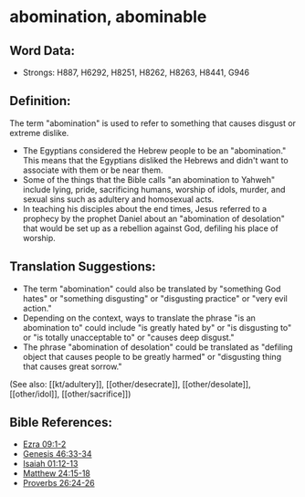 # abomination, abominable #
## Word Data: ##

* Strongs: H887, H6292, H8251, H8262, H8263, H8441, G946

## Definition: ##

The term "abomination" is used to refer to something that causes disgust or extreme dislike.

* The Egyptians considered the Hebrew people to be an "abomination." This means that the Egyptians disliked the Hebrews and didn't want to associate with them or be near them.
* Some of the things that the Bible calls "an abomination to Yahweh" include lying, pride, sacrificing humans, worship of idols, murder, and sexual sins such as adultery and homosexual acts.
* In teaching his disciples about the end times, Jesus referred to a prophecy by the prophet Daniel about an "abomination of desolation" that would be set up as a rebellion against God, defiling his place of worship.

## Translation Suggestions: ##

* The term "abomination" could also be translated by "something God hates" or "something disgusting" or "disgusting practice" or "very evil action."
* Depending on the context, ways to translate the phrase "is an abomination to" could include "is greatly hated by" or "is disgusting to" or "is totally unacceptable to" or "causes deep disgust."
* The phrase "abomination of desolation" could be translated as "defiling object that causes people to be greatly harmed" or "disgusting thing that causes great sorrow."

(See also: [[kt/adultery]], [[other/desecrate]], [[other/desolate]], [[other/idol]], [[other/sacrifice]])

## Bible References: ##

* [Ezra 09:1-2](en/tn/ezr/help/09/01)
* [Genesis 46:33-34](en/tn/gen/help/46/33)
* [Isaiah 01:12-13](en/tn/isa/help/01/12)
* [Matthew 24:15-18](en/tn/mat/help/24/15)
* [Proverbs 26:24-26](en/tn/pro/help/26/24)